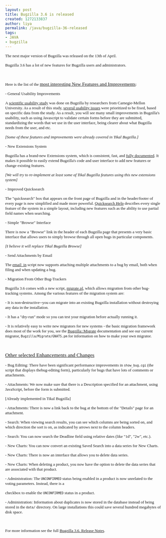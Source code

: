 ```yaml
---
layout: post
title: Bugzilla 3.6 is released
created: 1272133837
author: liya
permalink: /java/bugzilla-36-released
tags:
- JAVA
- bugzilla
---
```

<p><span style="font-family: Verdana;"><span style="font-size: small;">The  next major version of Bugzilla was released on the 13th of April.</span></span></p>
<p><span style="font-family: Verdana;"><span style="font-size: small;"> Bugzilla  3.6 has a     lot of new features for Bugzilla users and administrators.</span></span></p>
<p><span style="font-family: Verdana;"><span style="font-size: small;"><br />
</span></span></p>
<p><span style="font-family: Verdana;"><span style="font-size: small;"> Here  is the list of the <span style="font-size: larger;"><u>most interesting New Features and Improvements</u></span>:</span></span></p>
<p><span style="font-family: Verdana;"><span style="font-size: small;">- General  Usability Improvements</span></span></p>
<p class="rteindent1"><span style="font-family: Verdana;"><span style="font-size: small;">A </span></span><span style="font-size: small;"><a href="https://wiki.mozilla.org/Bugzilla:CMU_HCI_Research_2008"><span style="font-family: Verdana;">scientific     usability study</span></a></span><span style="font-family: Verdana;"><span style="font-size: small;"> was done on Bugzilla by researchers   from Carnegie-Mellon University. As a result of this study,   </span></span><span style="font-size: small;"><a href="https://bugzilla.mozilla.org/showdependencytree.cgi?id=490786&amp;hide_resolved=0"><span style="font-family: Verdana;">several     usability issues</span></a></span><span style="font-family: Verdana;"><span style="font-size: small;"> were prioritized to be fixed, based on specific  data   from the study. As a result, you will see many small improvements in  Bugzilla's   usability, such as using Javascript to validate certain forms before   they are submitted, standardizing the words that we use in the user  interface,   being clearer about what Bugzilla needs from the user,   and etc.</span><br />
</span></p>
<p class="rteindent1"><span style="font-family: Verdana;"><span style="font-size: small;"> <em>[Some of these features and improvements were already  covered in Tikal  Bugzilla.]</em></span><br />
</span></p>
<p><span style="font-family: Verdana;"><span style="font-size: small;">- New Extensions System</span></span></p>
<p class="rteindent1"><span style="font-family: Verdana;"><span style="font-size: small;">Bugzilla has a  brand-new Extensions system, which is   consistent, fast, and   </span></span><span style="font-size: small;"><a href="http://www.bugzilla.org/docs/3.6/en/html/api/Bugzilla/Extension.html"><span style="font-family: Verdana;">fully     documented</span></a></span><span style="font-family: Verdana;"><span style="font-size: small;">. It makes it possible to easily extend Bugzilla's   code and user interface to add new features or change existing  features.</span><br />
</span></p>
<p class="rteindent1"><span style="font-family: Verdana;"><span style="font-size: small;"> <em>[We will try to re-implement at least some of Tikal  Bugzilla features using this new extensions system]</em></span><br />
</span></p>
<p><span style="font-family: Verdana;"><span style="font-size: small;">- Improved  Quicksearch</span></span></p>
<p class="rteindent1"><span style="font-family: Verdana;"><span style="font-size: small;">The &quot;quicksearch&quot; box that appears on the front page of   Bugzilla and in the header/footer of every page   is now simplified and made more powerful. </span></span><span style="font-size: small;"><a href="http://www.bugzilla.org/releases/3.6/page.cgi?id=quicksearch.html"><span style="font-family: Verdana;">Quicksearch   Help</span></a></span><span style="font-family: Verdana;"><span style="font-size: small;"> describes every single feature of the system in a simple  layout,   including new features such as the ability to use partial field names   when searching.</span></span></p>
<p><span style="font-family: Verdana;"><span style="font-size: small;">- Simple &quot;Browse&quot; Interface</span></span></p>
<p class="rteindent1"><span style="font-family: Verdana;"><span style="font-size: small;">There is  now a &quot;Browse&quot; link in the header of each Bugzilla   page that presents a very basic interface that allows users to simply   browse through all open bugs in particular components.</span><br />
</span></p>
<p class="rteindent1"><span style="font-family: Verdana;"><span style="font-size: small;"> <em>[I believe  it will replace Tikal Bugzilla Browse]</em></span><br />
</span></p>
<p><span style="font-family: Verdana;"><span style="font-size: small;">- Send Attachments  by Email</span></span></p>
<p class="rteindent1"><span style="font-family: Verdana;"><span style="font-size: small;">The </span></span><span style="font-size: small;"><a href="http://www.bugzilla.org/docs/3.6/en/html/api/email_in.html"><span style="font-family: Verdana;">email_in</span></a></span><span style="font-family: Verdana;"><span style="font-size: small;">   script now supports attaching multiple attachments to a bug   by email, both when filing and when updating a bug.</span><br />
</span></p>
<p><span style="font-family: Verdana;"><span style="font-size: small;">- Migration  From Other Bug-Trackers</span> <br />
</span></p>
<p class="rteindent1"><span style="font-family: Verdana;"><span style="font-size: medium;"><span style="font-size: small;">Bugzilla 3.6 comes with a new script,   </span></span></span><span style="font-size: medium;"><span style="font-size: small;"><a href="http://www.bugzilla.org/docs/3.6/en/html/api/migrate.html"><span style="font-family: Verdana;">migrate.pl</span></a></span></span><span style="font-family: Verdana;"><span style="font-size: medium;"><span style="font-size: small;">,   which allows migration from other bug-tracking systems.   Among the various features of the migration system are:</span></span><br />
</span></p>
<p class="rteindent2"><span style="font-family: Verdana;"><span style="font-size: medium;"><span style="font-size: small;"> - It is  non-destructive--you can migrate into an existing     Bugzilla installation without destroying any data     in the installation.</span></span><br />
</span></p>
<p class="rteindent2"><span style="font-family: Verdana;"><span style="font-size: medium;"><span style="font-size: small;"> - It has a &quot;dry-run&quot; mode so you can test  your migration     before actually running it.</span></span><br />
</span></p>
<p class="rteindent2"><span style="font-family: Verdana;"><span style="font-size: medium;"><span style="font-size: small;"> - It is relatively easy to write new  migrators for new systems - the basic migration framework does most of  the  work     for you, see the     </span></span></span><span style="font-size: medium;"><span style="font-size: small;"><a href="http://www.bugzilla.org/docs/3.6/en/html/api/Bugzilla/Migrate.html"><span style="font-family: Verdana;">Bugzilla::Migrate</span></a></span></span><span style="font-family: Verdana;"><span style="font-size: medium;"><span style="font-size: small;">     documentation and see our current migrator,     <kbd>Bugzilla/Migrate/GNATS.pm</kbd> for information on how to make  your     own migrator.</span></span><br />
</span></p>
<p><span style="font-family: Verdana;">&nbsp;</span></p>
<p><span style="font-family: Verdana;"><span style="font-size: larger;"><u>Other selected Enhancements and Changes</u></span></span></p>
<p><span style="font-family: Verdana;"><span style="font-size: small;">- Bug  Editing: There have been significant performance     improvements in <kbd>show_bug.cgi</kbd> (the script that displays  thebug-editing form), particularly for bugs that     have lots of comments or attachments.</span></span></p>
<p><span style="font-family: Verdana;"><span style="font-size: small;">- Attachments: We now make sure that there is     a Description specified for an attachment, using JavaScript, before     the form is submitted.</span></span></p>
<p><span style="font-family: Verdana;"><span style="font-size: small;"> [Already implemented in Tikal Bugzilla]</span></span></p>
<p><span style="font-family: Verdana;"><span style="font-size: small;">- Attachments: There is now a link back to the bug     at the bottom of the &quot;Details&quot; page for an attachment.</span></span></p>
<p><span style="font-family: Verdana;"><span style="font-size: small;">- Search: When viewing search results, you can see which  columns  are     being sorted on, and which direction the sort is on, as indicated     by arrows next to the column headers.</span></span></p>
<p><span style="font-family: Verdana;"><span style="font-size: small;">- Search: You can now search the Deadline field using relative     dates (like &quot;1d&quot;, &quot;2w&quot;, etc.).</span></span></p>
<p><span style="font-family: Verdana;"><span style="font-size: small;">- New Charts: You can now convert an existing Saved Search     into a data series for New Charts.</span></span></p>
<p><span style="font-family: Verdana;"><span style="font-size: small;">- New Charts: There is now an interface that allows you to     delete data series.</span></span></p>
<p><span style="font-family: Verdana;"><span style="font-size: small;">- New Charts: When deleting a product, you now have the  option     to delete the data series that are associated with that product.</span></span></p>
<p><span style="font-family: Verdana;"><span style="font-size: small;">- Administration: The <kbd>UNCONFIRMED</kbd> status being  enabled in a product     is now unrelated to the voting parameters. Instead, there is a</span></span></p>
<p><span style="font-family: Verdana;"> <span style="font-size: small;">checkbox     to enable the <kbd>UNCONFIRMED</kbd> status in a product.</span></span></p>
<p><span style="font-family: Verdana;"><span style="font-size: small;">- Administration: Information about duplicates is now stored in  the database instead     of being stored in the <kbd>data/</kbd> directory. On large  installations     this could save several hundred megabytes of disk space.</span></span></p>
<p><span style="font-family: Verdana;">&nbsp;</span></p>
<p><span style="font-family: Verdana;"><span style="font-size: small;"> </span></span></p>
<p><span style="font-family: Verdana;"><span style="font-size: small;">For more information see the full </span></span><span style="font-size: small;"><a href="http://www.bugzilla.org/releases/3.6/release-notes.html"><span style="font-family: Verdana;">Bugzilla  3.6. Release Notes</span></a><span style="font-family: Verdana;">.<br />
</span></span></p>
<p><span style="font-family: Verdana;">&nbsp;</span></p>
<p><span style="font-family: Verdana;"><br />
</span></p>
